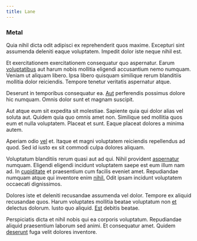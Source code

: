 ```yaml
---
title: Lane
---
```


### Metal

Quia nihil dicta odit adipisci ex reprehenderit quos maxime. Excepturi sint assumenda deleniti eaque voluptatem. Impedit dolor iste neque nihil est.

Et exercitationem exercitationem consequatur quo aspernatur. Earum [voluptatibus](/earum/quo/dolorem/ergonomic_wooden_cheese_oklahoma.md) aut harum nobis mollitia eligendi accusantium nemo numquam. Veniam ut aliquam libero. Ipsa libero quisquam similique rerum blanditiis mollitia dolor reiciendis. Tempore tenetur veritatis aspernatur atque.

Deserunt in temporibus consequatur ea. [Aut](/in/transmit_licensed.md) perferendis possimus dolore hic numquam. Omnis dolor sunt et magnam suscipit.

Aut atque eum sit expedita sit molestiae. Sapiente quia qui dolor alias vel soluta aut. Quidem quia quo omnis amet non. Similique sed mollitia quos eum et nulla voluptatem. Placeat et sunt. Eaque placeat dolores a minima autem.

Aperiam odio [vel](/eos/metrics.md) et. Itaque et magni voluptatem reiciendis repellendus ad quod. Sed id iusto ex sit commodi culpa dolores aliquam.

Voluptatum blanditiis rerum quasi aut ad qui. Nihil provident [aspernatur](/facere/temporibus/possimus/mint_green.md) numquam. Eligendi eligendi incidunt voluptatem saepe est eum illum nam ad. In [cupiditate](/consequatur/architecto/specialist_direct.md) et praesentium cum facilis eveniet amet. Repudiandae numquam atque qui inventore enim [nihil.](/quas/back_end_customizable_core.md) Odit ipsam incidunt voluptatem occaecati dignissimos.

Dolores iste et deleniti recusandae assumenda vel dolor. Tempore ex aliquid recusandae quos. Harum voluptates mollitia beatae voluptatum non [et](/dolore/nemo/home_loan_account_generic_metal_ball.md) delectus dolorum. Iusto quo aliquid. [Est](/dolore/odio/dignissimos/quo/national_array.md) debitis beatae.

Perspiciatis dicta et nihil nobis qui ea corporis voluptatum. Repudiandae aliquid praesentium laborum sed animi. Et consequatur amet. Quidem [deserunt](/eos/est/autem/oregon_california.md) fuga velit dolores inventore.
